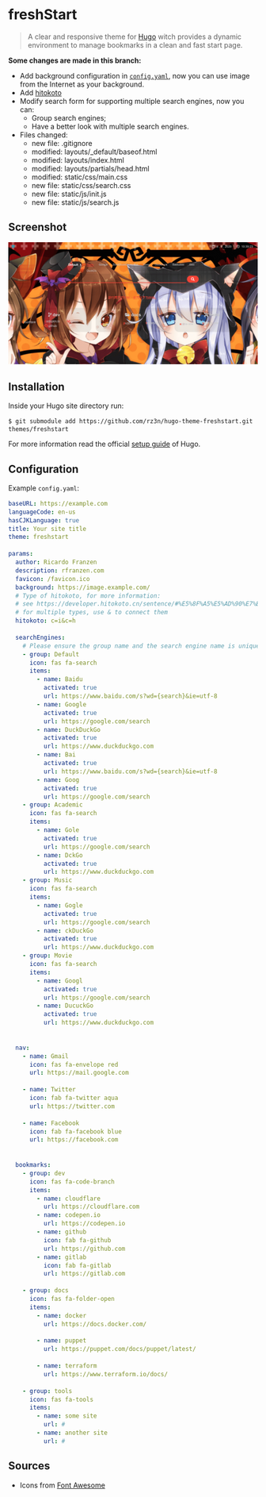 # freshStart
> A clear and responsive theme for [Hugo](//gohugo.io/) witch provides a dynamic environment to manage bookmarks in a clean and fast start page.

**Some changes are made in this branch:** 

- Add background configuration in [`config.yaml`](/#Configuration), now you can use image from the Internet as your background.
- Add [hitokoto](https://hitokoto.cn/)
- Modify search form for supporting multiple search engines, now you can:
  - Group search engines;
  - Have a better look with multiple search engines.
- Files changed:
  - new file:   .gitignore
  - modified:   layouts/_default/baseof.html
  - modified:   layouts/index.html
  - modified:   layouts/partials/head.html
  - modified:   static/css/main.css
  - new file:   static/css/search.css
  - new file:   static/js/init.js
  - new file:   static/js/search.js

## Screenshot
![startPageColumns = false](./images/screenshot.png)


## Installation
Inside your Hugo site directory run:
```
$ git submodule add https://github.com/rz3n/hugo-theme-freshstart.git themes/freshstart
```
For more information read the official [setup guide](//gohugo.io/overview/installing/) of Hugo.


## Configuration
Example `config.yaml`:

```yaml
baseURL: https://example.com
languageCode: en-us
hasCJKLanguage: true
title: Your site title
theme: freshstart

params:
  author: Ricardo Franzen
  description: rfranzen.com
  favicon: /favicon.ico
  background: https://image.example.com/
  # Type of hitokoto, for more information: 
  # see https://developer.hitokoto.cn/sentence/#%E5%8F%A5%E5%AD%90%E7%B1%BB%E5%9E%8B%EF%BC%88%E5%8F%82%E6%95%B0%EF%BC%89
  # for multiple types, use & to connect them
  hitokoto: c=i&c=h

  searchEngines:
    # Please ensure the group name and the search engine name is unique.
    - group: Default
      icon: fas fa-search
      items:
        - name: Baidu
          activated: true
          url: https://www.baidu.com/s?wd={search}&ie=utf-8
        - name: Google
          activated: true
          url: https://google.com/search
        - name: DuckDuckGo
          activated: true
          url: https://www.duckduckgo.com
        - name: Bai
          activated: true
          url: https://www.baidu.com/s?wd={search}&ie=utf-8
        - name: Goog
          activated: true
          url: https://google.com/search
    - group: Academic
      icon: fas fa-search
      items:
        - name: Gole
          activated: true
          url: https://google.com/search
        - name: DckGo
          activated: true
          url: https://www.duckduckgo.com
    - group: Music
      icon: fas fa-search
      items:
        - name: Gogle
          activated: true
          url: https://google.com/search
        - name: ckDuckGo
          activated: true
          url: https://www.duckduckgo.com
    - group: Movie
      icon: fas fa-search
      items:
        - name: Googl
          activated: true
          url: https://google.com/search
        - name: DucuckGo
          activated: true
          url: https://www.duckduckgo.com


  nav:
    - name: Gmail
      icon: fas fa-envelope red
      url: https://mail.google.com

    - name: Twitter
      icon: fab fa-twitter aqua
      url: https://twitter.com
    
    - name: Facebook
      icon: fab fa-facebook blue
      url: https://facebook.com


  bookmarks:
    - group: dev
      icon: fas fa-code-branch
      items:
        - name: cloudflare
          url: https://cloudflare.com
        - name: codepen.io
          url: https://codepen.io
        - name: github
          icon: fab fa-github
          url: https://github.com
        - name: gitlab
          icon: fab fa-gitlab
          url: https://gitlab.com

    - group: docs
      icon: fas fa-folder-open
      items:
        - name: docker
          url: https://docs.docker.com/

        - name: puppet
          url: https://puppet.com/docs/puppet/latest/

        - name: terraform
          url: https://www.terraform.io/docs/
    
    - group: tools
      icon: fas fa-tools
      items:
        - name: some site
          url: #
        - name: another site
          url: #
```

## Sources
* Icons from [Font Awesome](https://fontawesome.com/icons?d=gallery)
